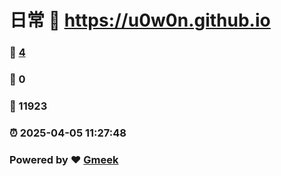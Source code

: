 # 日常 :link: https://u0w0n.github.io 
### :page_facing_up: [4](https://u0w0n.github.io/tag.html) 
### :speech_balloon: 0 
### :hibiscus: 11923 
### :alarm_clock: 2025-04-05 11:27:48 
### Powered by :heart: [Gmeek](https://github.com/Meekdai/Gmeek)
